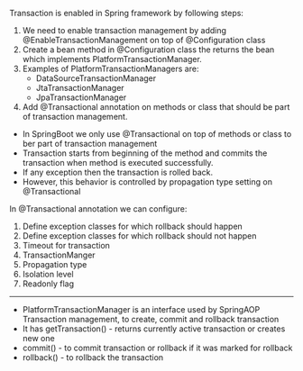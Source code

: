 Transaction is enabled in Spring framework by following steps:

1. We need to enable transaction management by adding @EnableTransactionManagement on top of @Configuration class
2. Create a bean method in @Configuration class the returns the bean which implements PlatformTransactionManager.
3. Examples of PlatformTransactionManagers are:
   * DataSourceTransactionManager
   * JtaTransactionManager
   * JpaTransactionManager
4. Add @Transactional annotation on methods or class that should be part of transaction management.

* In SpringBoot we only use @Transactional on top of methods or class to ber part of transaction management
* Transaction starts from beginning of the method and commits the transaction when method is executed successfully.
* If any exception then the  transaction is rolled back.
* However, this behavior is controlled by propagation type setting on @Transactional

In @Transactional annotation we can configure:

1. Define exception classes for which rollback should happen
2. Define exception classes for which rollback should not happen
3. Timeout for transaction
4. TransactionManger
5. Propagation type
6. Isolation level
7. Readonly flag


---
* PlatformTransactionManager is an interface used by SpringAOP Transaction management, to create, commit and rollback transaction
* It has getTransaction() - returns currently active transaction or creates new one
* commit() - to commit transaction or rollback if it was marked for rollback
* rollback() - to rollback the transaction